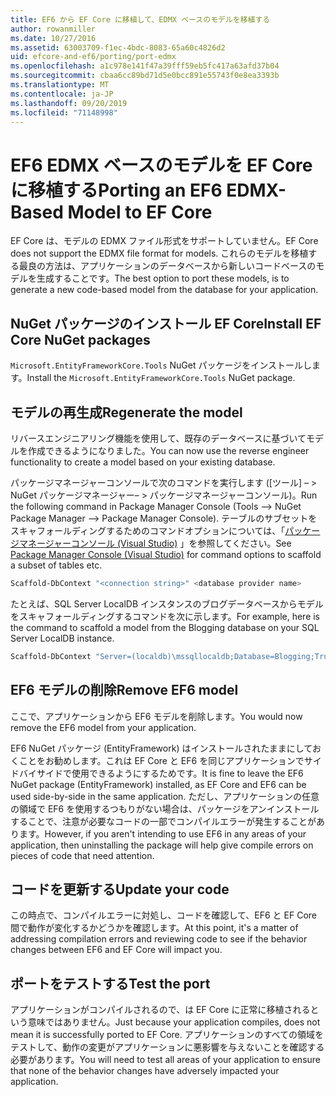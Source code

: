 ```yaml
---
title: EF6 から EF Core に移植して、EDMX ベースのモデルを移植する
author: rowanmiller
ms.date: 10/27/2016
ms.assetid: 63003709-f1ec-4bdc-8083-65a60c4826d2
uid: efcore-and-ef6/porting/port-edmx
ms.openlocfilehash: a1c978e141f47a39fff59eb5fc417a63afd37b04
ms.sourcegitcommit: cbaa6cc89bd71d5e0bcc891e55743f0e8ea3393b
ms.translationtype: MT
ms.contentlocale: ja-JP
ms.lasthandoff: 09/20/2019
ms.locfileid: "71148998"
---
```

# <a name="porting-an-ef6-edmx-based-model-to-ef-core"></a><span data-ttu-id="345b6-102">EF6 EDMX ベースのモデルを EF Core に移植する</span><span class="sxs-lookup"><span data-stu-id="345b6-102">Porting an EF6 EDMX-Based Model to EF Core</span></span>

<span data-ttu-id="345b6-103">EF Core は、モデルの EDMX ファイル形式をサポートしていません。</span><span class="sxs-lookup"><span data-stu-id="345b6-103">EF Core does not support the EDMX file format for models.</span></span> <span data-ttu-id="345b6-104">これらのモデルを移植する最良の方法は、アプリケーションのデータベースから新しいコードベースのモデルを生成することです。</span><span class="sxs-lookup"><span data-stu-id="345b6-104">The best option to port these models, is to generate a new code-based model from the database for your application.</span></span>

## <a name="install-ef-core-nuget-packages"></a><span data-ttu-id="345b6-105">NuGet パッケージのインストール EF Core</span><span class="sxs-lookup"><span data-stu-id="345b6-105">Install EF Core NuGet packages</span></span>

<span data-ttu-id="345b6-106">`Microsoft.EntityFrameworkCore.Tools` NuGet パッケージをインストールします。</span><span class="sxs-lookup"><span data-stu-id="345b6-106">Install the `Microsoft.EntityFrameworkCore.Tools` NuGet package.</span></span>

## <a name="regenerate-the-model"></a><span data-ttu-id="345b6-107">モデルの再生成</span><span class="sxs-lookup"><span data-stu-id="345b6-107">Regenerate the model</span></span>

<span data-ttu-id="345b6-108">リバースエンジニアリング機能を使用して、既存のデータベースに基づいてモデルを作成できるようになりました。</span><span class="sxs-lookup"><span data-stu-id="345b6-108">You can now use the reverse engineer functionality to create a model based on your existing database.</span></span>

<span data-ttu-id="345b6-109">パッケージマネージャーコンソールで次のコマンドを実行します ([ツール] – > NuGet パッケージマネージャー– > パッケージマネージャーコンソール)。</span><span class="sxs-lookup"><span data-stu-id="345b6-109">Run the following command in Package Manager Console (Tools –> NuGet Package Manager –> Package Manager Console).</span></span> <span data-ttu-id="345b6-110">テーブルのサブセットをスキャフォールディングするためのコマンドオプションについては、「[パッケージマネージャーコンソール (Visual Studio)](../../core/miscellaneous/cli/powershell.md) 」を参照してください。</span><span class="sxs-lookup"><span data-stu-id="345b6-110">See [Package Manager Console (Visual Studio)](../../core/miscellaneous/cli/powershell.md) for command options to scaffold a subset of tables etc.</span></span>

``` powershell
Scaffold-DbContext "<connection string>" <database provider name>
```

<span data-ttu-id="345b6-111">たとえば、SQL Server LocalDB インスタンスのブログデータベースからモデルをスキャフォールディングするコマンドを次に示します。</span><span class="sxs-lookup"><span data-stu-id="345b6-111">For example, here is the command to scaffold a model from the Blogging database on your SQL Server LocalDB instance.</span></span>

``` powershell
Scaffold-DbContext "Server=(localdb)\mssqllocaldb;Database=Blogging;Trusted_Connection=True;" Microsoft.EntityFrameworkCore.SqlServer
```

## <a name="remove-ef6-model"></a><span data-ttu-id="345b6-112">EF6 モデルの削除</span><span class="sxs-lookup"><span data-stu-id="345b6-112">Remove EF6 model</span></span>

<span data-ttu-id="345b6-113">ここで、アプリケーションから EF6 モデルを削除します。</span><span class="sxs-lookup"><span data-stu-id="345b6-113">You would now remove the EF6 model from your application.</span></span>

<span data-ttu-id="345b6-114">EF6 NuGet パッケージ (EntityFramework) はインストールされたままにしておくことをお勧めします。これは EF Core と EF6 を同じアプリケーションでサイドバイサイドで使用できるようにするためです。</span><span class="sxs-lookup"><span data-stu-id="345b6-114">It is fine to leave the EF6 NuGet package (EntityFramework) installed, as EF Core and EF6 can be used side-by-side in the same application.</span></span> <span data-ttu-id="345b6-115">ただし、アプリケーションの任意の領域で EF6 を使用するつもりがない場合は、パッケージをアンインストールすることで、注意が必要なコードの一部でコンパイルエラーが発生することがあります。</span><span class="sxs-lookup"><span data-stu-id="345b6-115">However, if you aren't intending to use EF6 in any areas of your application, then uninstalling the package will help give compile errors on pieces of code that need attention.</span></span>

## <a name="update-your-code"></a><span data-ttu-id="345b6-116">コードを更新する</span><span class="sxs-lookup"><span data-stu-id="345b6-116">Update your code</span></span>

<span data-ttu-id="345b6-117">この時点で、コンパイルエラーに対処し、コードを確認して、EF6 と EF Core 間で動作が変化するかどうかを確認します。</span><span class="sxs-lookup"><span data-stu-id="345b6-117">At this point, it's a matter of addressing compilation errors and reviewing code to see if the behavior changes between EF6 and EF Core will impact you.</span></span>

## <a name="test-the-port"></a><span data-ttu-id="345b6-118">ポートをテストする</span><span class="sxs-lookup"><span data-stu-id="345b6-118">Test the port</span></span>

<span data-ttu-id="345b6-119">アプリケーションがコンパイルされるので、は EF Core に正常に移植されるという意味ではありません。</span><span class="sxs-lookup"><span data-stu-id="345b6-119">Just because your application compiles, does not mean it is successfully ported to EF Core.</span></span> <span data-ttu-id="345b6-120">アプリケーションのすべての領域をテストして、動作の変更がアプリケーションに悪影響を与えないことを確認する必要があります。</span><span class="sxs-lookup"><span data-stu-id="345b6-120">You will need to test all areas of your application to ensure that none of the behavior changes have adversely impacted your application.</span></span>
